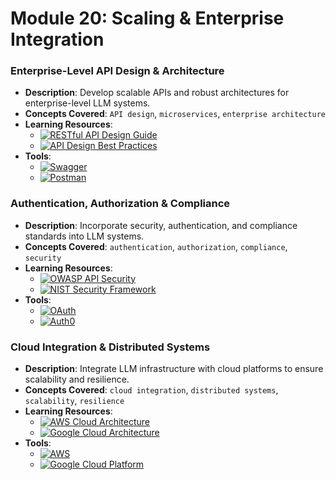 # Module 20: Scaling & Enterprise Integration

### Enterprise-Level API Design & Architecture
- **Description**: Develop scalable APIs and robust architectures for enterprise-level LLM systems.
- **Concepts Covered**: `API design`, `microservices`, `enterprise architecture`
- **Learning Resources**:
  - [![RESTful API Design Guide](https://badgen.net/badge/Website/RESTful_API_Design_Guide/blue)](https://www.restapitutorial.com/)
  - [![API Design Best Practices](https://badgen.net/badge/Website/API_Design_Best_Practices/blue)](https://www.ibm.com/cloud/architecture/api-design)
- **Tools**:
  - [![Swagger](https://badgen.net/badge/Website/Swagger/blue)](https://swagger.io/)
  - [![Postman](https://badgen.net/badge/Website/Postman/blue)](https://www.postman.com/)

### Authentication, Authorization & Compliance
- **Description**: Incorporate security, authentication, and compliance standards into LLM systems.
- **Concepts Covered**: `authentication`, `authorization`, `compliance`, `security`
- **Learning Resources**:
  - [![OWASP API Security](https://badgen.net/badge/Docs/OWASP_API_Security/green)](https://owasp.org/www-project-api-security/)
  - [![NIST Security Framework](https://badgen.net/badge/Website/NIST_Security_Framework/blue)](https://www.nist.gov/cyberframework)
- **Tools**:
  - [![OAuth](https://badgen.net/badge/Website/OAuth/blue)](https://oauth.net/)
  - [![Auth0](https://badgen.net/badge/Website/Auth0/blue)](https://auth0.com/)

### Cloud Integration & Distributed Systems
- **Description**: Integrate LLM infrastructure with cloud platforms to ensure scalability and resilience.
- **Concepts Covered**: `cloud integration`, `distributed systems`, `scalability`, `resilience`
- **Learning Resources**:
  - [![AWS Cloud Architecture](https://badgen.net/badge/Website/AWS_Cloud_Architecture/blue)](https://aws.amazon.com/architecture/)
  - [![Google Cloud Architecture](https://badgen.net/badge/Website/Google_Cloud_Architecture/blue)](https://cloud.google.com/architecture)
- **Tools**:
  - [![AWS](https://badgen.net/badge/Website/AWS/blue)](https://aws.amazon.com/)
  - [![Google Cloud Platform](https://badgen.net/badge/Website/Google_Cloud_Platform/blue)](https://cloud.google.com/)